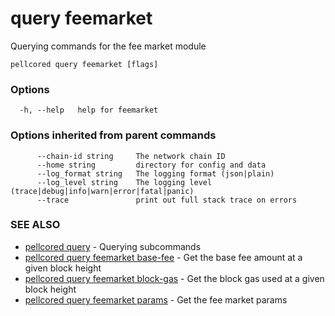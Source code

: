 # query feemarket

Querying commands for the fee market module

```
pellcored query feemarket [flags]
```

### Options

```
  -h, --help   help for feemarket
```

### Options inherited from parent commands

```
      --chain-id string     The network chain ID
      --home string         directory for config and data 
      --log_format string   The logging format (json|plain) 
      --log_level string    The logging level (trace|debug|info|warn|error|fatal|panic) 
      --trace               print out full stack trace on errors
```

### SEE ALSO

* [pellcored query](pellcored_query.md)	 - Querying subcommands
* [pellcored query feemarket base-fee](pellcored_query_feemarket_base-fee.md)	 - Get the base fee amount at a given block height
* [pellcored query feemarket block-gas](pellcored_query_feemarket_block-gas.md)	 - Get the block gas used at a given block height
* [pellcored query feemarket params](pellcored_query_feemarket_params.md)	 - Get the fee market params


